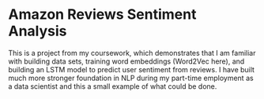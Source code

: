 # Amazon Reviews Sentiment Analysis

This is a project from my coursework, which demonstrates that I am familiar with building data sets, training word embeddings (Word2Vec here), and building an LSTM model to predict user sentiment from reviews. I have built much more stronger foundation in NLP during my part-time employment as a data scientist and this a small example of what could be done.
